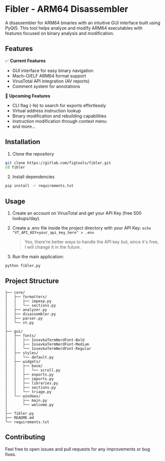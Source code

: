 # Fibler - ARM64 Disassembler

A disassembler for ARM64 binaries with an intuitive GUI interface built using PyQt5. This tool helps analyze and modify ARM64 executables with features focused on binary analysis and modification.

## Features

✅ **Current Features**
- GUI interface for easy binary navigation
- Mach-O/ELF ARM64 format support
- VirusTotal API integration (AV reports)
- Comment system for annotations

🚧 **Upcoming Features**
- CLI flag (-fe) to search for exports effortlessly
- Virtual address instruction lookup
- Binary modification and rebuilding capabilities
- Instruction modification through context menu
- and more...

## Installation

1. Clone the repository
```bash
git clone https://gitlab.com/figtools/fibler.git
cd fibler
```

2. Install dependencies
```bash
pip install -r requirements.txt
```

## Usage
1. Create an account on VirusTotal and get your API Key (free 500 lookups/day).

2. Create a .env file inside the project directory with your API Key: ```echo "VT_API_KEY=your_api_key_here" > .env```
    > Yes, there're better ways to handle the API key but, since it's free, I will change it in the future.

3. Run the main application:
```bash
python fibler.py
```

## Project Structure

```
├── core/
│   ├── formatters/
│   │   ├── impexp.py
│   │   └── sections.py
│   ├── analyzer.py
│   ├── disassembler.py
│   ├── parser.py
│   └── vt.py
│
├── gui/
│   ├── fonts/
│   │   ├── IosevkaTermNerdFont-Bold
│   │   ├── IosevkaTermNerdFont-Medium
│   │   └── IosevkaTermNerdFont-Regular
│   ├── styles/
│   │   └── default.py
│   ├── widgets/
│   │   ├── base/
│   │   │   └── scroll.py
│   │   ├── exports.py
│   │   ├── imports.py
│   │   ├── libraries.py
│   │   ├── sections.py
│   │   └── triage.py
│   └── windows/
│       ├── main.py
│       └── welcome.py
│
├── fibler.py
├── README.md
└── requirements.txt
```

## Contributing

Feel free to open issues and pull requests for any improvements or bug fixes.